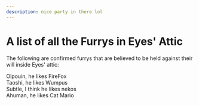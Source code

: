 ```yaml
---
description: nice party in there lol
---
```


# A list of all the Furrys in Eyes' Attic

The following are confirmed furrys that are believed to be held against their will inside Eyes' attic:

Olpouin, he likes FireFox  
 Taoshi, he likes Wumpus  
 Subtle, I think he likes nekos  
 Ahuman, he likes Cat Mario

